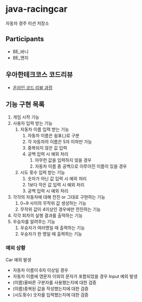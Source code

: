 # java-racingcar

자동차 경주 미션 저장소

## Participants
 - BE_바니
 - BE_앤지

## 우아한테크코스 코드리뷰

- [온라인 코드 리뷰 과정](https://github.com/woowacourse/woowacourse-docs/blob/master/maincourse/README.md)

## 기능 구현 목록
1. 게임 시작 기능
2. 사용자 입력 받는 기능
   1. 자동차 이름 입력 받는 기능
      1. 자동차 이름은 쉼표(,)로 구분
      2. 각 자동차의 이름은 5자 이하만 가능
      3. 중복되지 않은 값 입력
      4. 공백 입력 시 예외 처리
         1. 아무런 값을 입력하지 않을 경우
         2. 자동차 이름 중 공백으로 이루어진 이름이 있을 경우
   2. 시도 횟수 입력 받는 기능
      1. 숫자가 아닌 값 입력 시 예외 처리
      2. 1보다 작은 값 입력 시 예외 처리
      3. 공백 입력 시 예외 처리
3. 각각의 자동차에 대해 전진 or 그대로 구현하는 기능
   1. 0~9 사이의 무작위 값 생성하는 기능
   2. 무작위 값이 4이상인 경우에만 전진하는 기능
4. 각각 회차의 실행 결과를 출력하는 기능
5. 우승자를 알려주는 기능
   1. 우승자가 여러명일 때 출력하는 기능
   2. 우승자가 한 명일 때 출력하는 기능

### 예외 상황
Car 예외 발생
- 자동차 이름이 6자 이상일 경우
- 자동차 이름에 영문자 이외의 문자가 포함되었을 경우
Input 예외 발생
- (이름)올바른 구분자를 사용했는지에 대한 검증
- (이름)중복된 값을 작성했는지에 대한 검증
- (시도횟수) 숫자를 입력했는지에 대한 검증